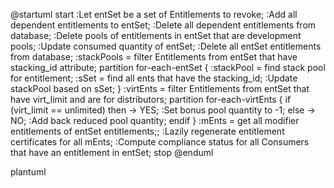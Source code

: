@startuml
start
:Let entSet be a set of Entitlements to revoke;
:Add all dependent entitlements to entSet;
:Delete all dependent entitlements from database;
:Delete pools of entitlements 
in entSet that are development pools;
:Update consumed quantity of entSet;
:Delete all entSet entitlements
 from database;
:stackPools = filter Entitlements from entSet that
have stacking_id attribute;
partition for-each-entSet {
:stackPool = find stack pool  
for entitlement;
:sSet = find all ents that have the 
stacking_id;
:Update stackPool based on sSet;
}
:virtEnts = filter Entitlements from entSet that 
have virt_limit and are for distributors;
partition for-each-virtEnts {
if (virt_limit == unlimited) then
-> YES;
:Set bonus pool quantity to -1;
else
-> NO;
:Add back reduced pool quantity;
endif
}
:mEnts = get all modifier 
entitlements of entSet entitlements;;
:Lazily regenerate entitlement certificates 
 for all mEnts;
:Compute compliance status for all 
Consumers that have an entitlement in entSet;
stop
@enduml

plantuml

